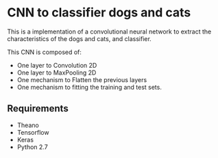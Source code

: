 # CNN to classifier dogs and cats

This is a implementation of a convolutional neural network to extract the characteristics
of the dogs and cats, and classifier.

This CNN is composed of:
- One layer to Convolution 2D
- One layer to MaxPooling 2D
- One mechanism to Flatten the previous layers
- One mechanism to fitting the training and test sets.

## Requirements

- Theano
- Tensorflow
- Keras
- Python 2.7
